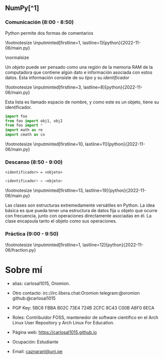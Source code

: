 ## NumPy[^1]

### Comunicación (8:00 - 8:50)

Python permite dos formas de comentarios

\footnotesize
\inputminted[firstline=1, lastline=1]{python}{2022-11-06/main.py}

\normalsize

Un *objeto* puede ser pensado como una región de la memoria RAM de la computadora que contiene algún dato e información asociada con estos datos.
Esta información consiste de su *tipo* y su *identificador*

\footnotesize
\inputminted[firstline=3, lastline=8]{python}{2022-11-06/main.py}

Esta lista es llamado espacio de nombre, y como este es un objeto, tiene su identificador.

```python
import foo
from foo import obj1, obj2
from foo import *
import math as re
import cmath as co
```

\footnotesize
\inputminted[firstline=10, lastline=11]{python}{2022-11-06/main.py}

### Descanso (8:50 - 9:00)

```
<identificador> = <objeto>
```

```python
<identificador> = <objeto>
```

\footnotesize
\inputminted[firstline=13, lastline=19]{python}{2022-11-06/main.py}

Las clases son estructuras extremedamente versátiles en Python.
La idea básica es que pueda tener una estructura de datos fija u
objeto que ocurre con frecuencia, junto con operaciones directamente
asociadas en él.
La clase encapsula tanto el objeto como sus operaciones.

### Práctica (9:00 - 9:50)

\footnotesize
\inputminted[firstline=1, lastline=12]{python}{2022-11-06/fraction.py}

<!-- ### Temario

Repaso de las estructuras del Python

Introducción a la Programación orientada a Objetos

Aplicación

Gestión de errores, buenas prácticas de programación

Operaciones escalares, vectoriales y matriciales

Álgebra lineal y sistema de ecuaciones lineales

Aplicación

Lectura y escritura de datos en diversos formatos

Gráficos en 2D, 3D, simulaciones

Aplicación

Diferenciación e Integración Numérica

Ecuación diferencial

Matemática simbólica

Estadística descriptiva

Regresión lineal simple y multivariada

Python es un lenguaje sencillo y orientado a objetos, que permite eldesarrollo de aplicaciones en diversas áreas, como seguridad, accesoa bases de datos, aplicaciones cliente-servidor, interfaces gráficas,páginas Web interactivas, Análisis de Datos y Aplicaciones deIngeniería

Creado por Guido Van Rossum en 1996, como descendiente dellenguaje ABC e inspirado en otros lenguajes, formalmente propuestodesde 19991

Ciencias e Ingeniería
• Por diversas razones históricas y culturales, Python ha desarrollado unacomunidad de computación científica y análisis de datos grande y activa.En los últimos 20 años, Python ha pasado de ser un lenguaje informáticocientífico de vanguardia o "bajo su propio riesgo" a uno de los lenguajesmás importantes para la ciencia de datos, el aprendizaje automático y eldesarrollo de software en general en la academia y la industria.
• Python inevitablemente se compara con MATLAB, C, C++, Java y otros. Enlos últimos años, las bibliotecas de código abierto mejoradas de Python(como Numpy, Scipy, Matplotlib, Simpy, Statsmodels, etc.) lo hanconvertido en una opción popular para las tareas en ciencias e ingeniería -->

# Sobre mí

- alias: carlosal1015, Oromion.

- Otro contacto: irc://irc.libera.chat:Oromion telegram:\@oromion github:\@carlosal1015

- PGP Key: 5BC6 FBBA B02C 73E4 724B 2CFC 8C43 C00B A8F0 6ECA

- Roles: Contribuidor FOSS, mantenedor de software científico en el Arch Linux User Repository y Arch Linux For Education.

- Página web: https://carlosal1015.github.io

- Ocupación: Estudiante

- Email: caznaranl@uni.pe